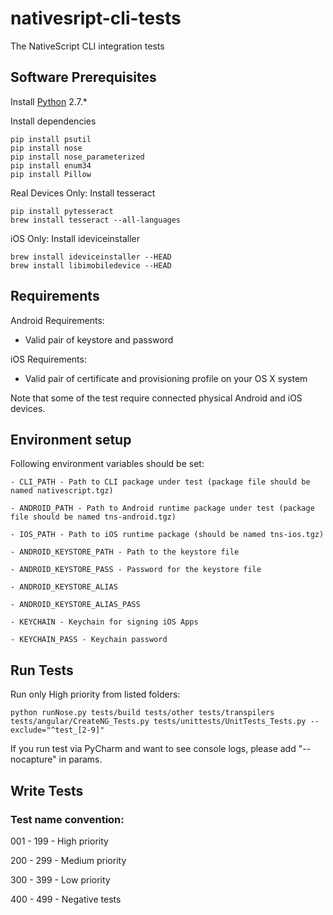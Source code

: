 # nativesript-cli-tests
The NativeScript CLI integration tests

## Software Prerequisites
Install [Python](https://www.python.org/downloads/) 2.7.*

Install dependencies
```
pip install psutil 
pip install nose 
pip install nose_parameterized
pip install enum34
pip install Pillow
```

Real Devices Only: Install tesseract
```
pip install pytesseract
brew install tesseract --all-languages
```

iOS Only: Install ideviceinstaller
```
brew install ideviceinstaller --HEAD
brew install libimobiledevice --HEAD
```

## Requirements
Android Requirements:
- Valid pair of keystore and password

iOS Requirements:
- Valid pair of certificate and provisioning profile on your OS X system

Note that some of the test require connected physical Android and iOS devices.

## Environment setup
Following environment variables should be set:

    - CLI_PATH - Path to CLI package under test (package file should be named nativescript.tgz)
    
    - ANDROID_PATH - Path to Android runtime package under test (package file should be named tns-android.tgz)   
    
    - IOS_PATH - Path to iOS runtime package (should be named tns-ios.tgz)
    
    - ANDROID_KEYSTORE_PATH - Path to the keystore file
    
    - ANDROID_KEYSTORE_PASS - Password for the keystore file
    
    - ANDROID_KEYSTORE_ALIAS
    
    - ANDROID_KEYSTORE_ALIAS_PASS
    
    - KEYCHAIN - Keychain for signing iOS Apps
    
    - KEYCHAIN_PASS - Keychain password

## Run Tests

Run only High priority from listed folders:
```Shell
python runNose.py tests/build tests/other tests/transpilers tests/angular/CreateNG_Tests.py tests/unittests/UnitTests_Tests.py --exclude="^test_[2-9]"
```

If you run test via PyCharm and want to see console logs, please add "--nocapture" in params.

## Write Tests

### Test name convention:
001 - 199 - High priority

200 - 299 - Medium priority

300 - 399 - Low priority

400 - 499 - Negative tests
